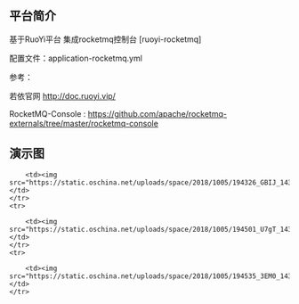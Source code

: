 ## 平台简介

 基于RuoYi平台 集成rocketmq控制台  [ruoyi-rocketmq]
 
 配置文件：application-rocketmq.yml           
 
 参考：
 
 若依官网 http://doc.ruoyi.vip/
 
 RocketMQ-Console :    https://github.com/apache/rocketmq-externals/tree/master/rocketmq-console                                      
                                                                                                                                                                                                                                                                                                                                                                                                                                                                                                                                                                                                                   
## 演示图

<table>
    <tr>
      
        <td><img src="https://static.oschina.net/uploads/space/2018/1005/194326_GBIJ_1438828.png"/></td>
    </tr>
    <tr>
    
        <td><img src="https://static.oschina.net/uploads/space/2018/1005/194501_U7gT_1438828.png"/></td>
    </tr>
    <tr>
       
        <td><img src="https://static.oschina.net/uploads/space/2018/1005/194535_3EM0_1438828.png"/></td>
    </tr>
   
</table>
      
                      
                                                                                                                                                                                                                                                                                                                                                                                                                                                                            
